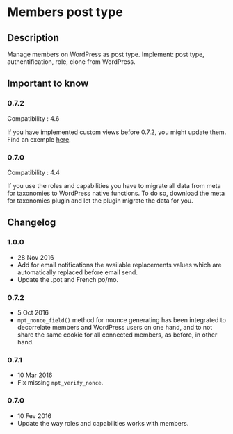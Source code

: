 # Members post type #

## Description ##

Manage members on WordPress as post type. Implement: post type, authentification, role, clone from WordPress.

## Important to know ##

### 0.7.2
Compatibility : 4.6

If you have implemented custom views before 0.7.2, you might update them. Find an exemple [here](https://github.com/BeAPI/members-post-type/commit/2562b7e79feebf09967a2f964f3144e8f6d10930#diff-fac5c1b7350b8f3af605e75406b9c751).

### 0.7.0
Compatibility : 4.4

If you use the roles and capabilities you have to migrate all data from meta for taxonomies to WordPress native functions.
To do so, download the meta for taxonomies plugin and let the plugin migrate the data for you.

## Changelog ##

### 1.0.0
* 28 Nov 2016
* Add for email notifications the available replacements values which are automatically replaced before email send.
* Update the .pot and French po/mo.

### 0.7.2
* 5 Oct 2016
* `mpt_nonce_field()` method for nounce generating has been integrated to decorrelate members and WordPress users on one hand, and to not share the same cookie for all connected members, as before, in other hand.

### 0.7.1
* 10 Mar 2016
* Fix missing `mpt_verify_nonce`.

### 0.7.0
* 10 Fev 2016
* Update the way roles and capabilities works with members.